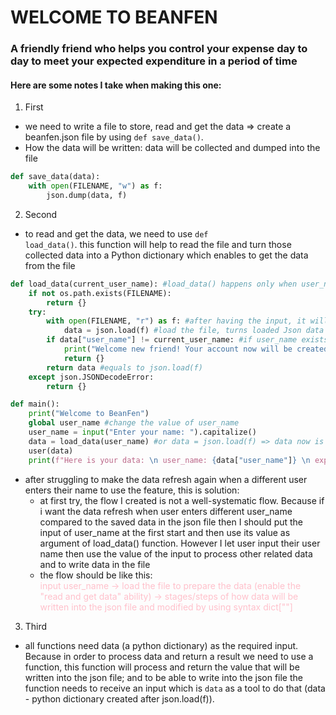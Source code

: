 # WELCOME TO BEANFEN
### A friendly friend who helps you control your expense day to day to meet your expected expenditure in a period of time

#### Here are some notes I take when making this one:
1. First
- we need to write a file to store, read and get the data => create a beanfen.json file by using <code>def save_data()</code>. 
- How the data will be written: data will be collected and dumped into the file 
```python
def save_data(data):
    with open(FILENAME, "w") as f:
        json.dump(data, f)
```
2. Second
- to read and get the data, we need to use <code>def load_data()</code>. this function will help to read the file and turn those collected data into a Python dictionary which enables to get the data from the file
```python
def load_data(current_user_name): #load_data() happens only when user_name input it means it only reads the file when having user_name input
    if not os.path.exists(FILENAME):
        return {}
    try:
        with open(FILENAME, "r") as f: #after having the input, it will read the file
            data = json.load(f) #load the file, turns loaded Json data into Py dictionary
        if data["user_name"] != current_user_name: #if user_name exists and the input user_name != the current one then => return {}
            print("Welcome new friend! Your account now will be created!")
            return {}
        return data #equals to json.load(f)
    except json.JSONDecodeError:
        return {}
```
```python
def main():
    print("Welcome to BeanFen")
    global user_name #change the value of user_name
    user_name = input("Enter your name: ").capitalize()
    data = load_data(user_name) #or data = json.load(f) => data now is a python dictionary
    user(data)
    print(f"Here is your data: \n user_name: {data["user_name"]} \n expected_expense_in_a_month: {data["expected_expense_in_a_month"]} \n recommended_amount_per_day: {data["recommended_amount_per_day"]} \n your_expense: {data["your_expense"]} \n total_expense_a_day: {data["total_expense_a_day"]} \n left_amount_in_a_day (compared to recommended_amount_per_day): {data["left_amount_in_a_day"]} \n amount_spent_on_Food: {data["amount_spent_on_Food"]} \n amount_spent_on_Home: {data["amount_spent_on_Home"]} \n amount_spent_on_Health: {data["amount_spent_on_Health"]} \n amount_spent_on_Work: {data["amount_spent_on_Work"]} \n amount_spent_on_Entertainment: {data["amount_spent_on_Entertainment"]} \n amount_spent_on_Study: {data["amount_spent_on_Study"]}")

```
- after struggling to make the data refresh again when a different user enters their name to use the feature, this is solution:
    + at first try, the flow I created is not a well-systematic flow. Because if i want the data refresh when user enters different user_name compared to the saved data in the json file then I should put the input of user_name at the first start and then use its value as argument of load_data() function. However I let user input their user name then use the value of the input to process other related data and to write data in the file
    + the flow should be like this:
<br><div style="color: pink">input user_name -> load the file to prepare the data (enable the "read and get data" ability) -> stages/steps of how data will be written into the json file and modified by using syntax dict[""]</div>

3. Third
- all functions need data (a python dictionary) as the required input. Because in order to process data and return a result we need to use a function, this function will process and return the value that will be written into the json file; and to be able to write into the json file the function needs to receive an input which is <code>data</code> as a tool to do that (data - python dictionary created after json.load(f)).
